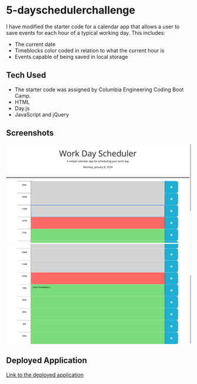 # 5-dayschedulerchallenge

I have modified the starter code for a calendar app that allows a user to save events for each hour of a typical working day. This includes:

- The current date
- Timeblocks color coded in relation to what the current hour is
- Events capable of being saved in local storage

## Tech Used

- The starter code was assigned by Columbia Engineering Coding Boot Camp.
- HTML
- Day.js
- JavaScript and jQuery

## Screenshots

<img src = "./images/one.jpg" >
<img src = "images/two.jpg">

## Deployed Application

[Link to the deployed application](https://nat-rodriguez.github.io/5-dayschedulerchallenge/)
